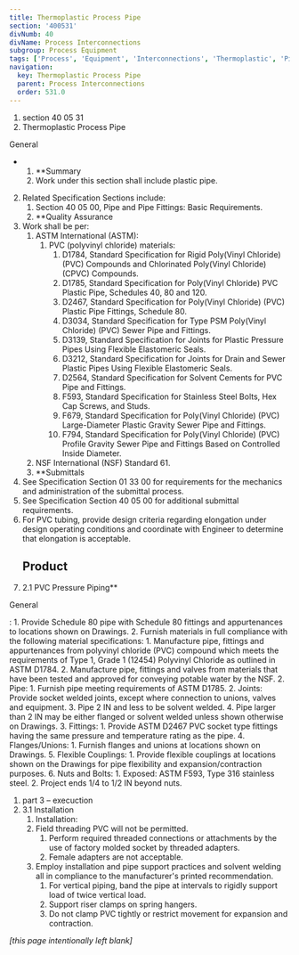 ```yaml
---
title: Thermoplastic Process Pipe
section: '400531'
divNumb: 40
divName: Process Interconnections
subgroup: Process Equipment
tags: ['Process', 'Equipment', 'Interconnections', 'Thermoplastic', 'Pipe']
navigation:
  key: Thermoplastic Process Pipe
  parent: Process Interconnections
  order: 531.0
---
```


   1. section 40 05 31
   1. Thermoplastic Process Pipe

General

* 
	1. **Summary
   1. Work under this section shall include plastic pipe. 
2. Related Specification Sections include:
	1. Section 40 05 00, Pipe and Pipe Fittings: Basic Requirements.
	2. **Quality Assurance
3. Work shall be per:
	1. ASTM International (ASTM):
		1. PVC (polyvinyl chloride) materials:
			1. D1784, Standard Specification for Rigid Poly(Vinyl Chloride) (PVC) Compounds and Chlorinated Poly(Vinyl Chloride) (CPVC) Compounds.
			2. D1785, Standard Specification for Poly(Vinyl Chloride) PVC Plastic Pipe, Schedules 40, 80 and 120.
			3. D2467, Standard Specification for Poly(Vinyl Chloride) (PVC) Plastic Pipe Fittings, Schedule 80.
			4. D3034, Standard Specification for Type PSM Poly(Vinyl Chloride) (PVC) Sewer Pipe and Fittings.
			5. D3139, Standard Specification for Joints for Plastic Pressure Pipes Using Flexible Elastomeric Seals.
			6. D3212, Standard Specification for Joints for Drain and Sewer Plastic Pipes Using Flexible Elastomeric Seals.
			7. D2564, Standard Specification for Solvent Cements for PVC Pipe and Fittings.
			8. F593, Standard Specification for Stainless Steel Bolts, Hex Cap Screws, and Studs.
			9. F679, Standard Specification for Poly(Vinyl Chloride) (PVC) Large-Diameter Plastic Gravity Sewer Pipe and Fittings.
			10. F794, Standard Specification for Poly(Vinyl Chloride) (PVC) Profile Gravity Sewer Pipe and Fittings Based on Controlled Inside Diameter.
	2. NSF International (NSF) Standard 61.
	3. **Submittals
4. See Specification Section 01 33 00 for requirements for the mechanics and administration of the submittal process.
5. See Specification Section 40 05 00 for additional submittal requirements.
6. For PVC tubing, provide design criteria regarding elongation under design operating conditions and coordinate with Engineer to determine that elongation is acceptable. 
   ## Product
1. 2.1 PVC Pressure Piping** 

General

:
	1. Provide Schedule 80 pipe with Schedule 80 fittings and appurtenances to locations shown on Drawings.
	2. Furnish materials in full compliance with the following material specifications:
		1. Manufacture pipe, fittings and appurtenances from polyvinyl chloride (PVC) compound which meets the requirements of Type 1, Grade 1 (12454) Polyvinyl Chloride as outlined in ASTM D1784.
		2. Manufacture pipe, fittings and valves from materials that have been tested and approved for conveying potable water by the NSF.
2. Pipe:
	1. Furnish pipe meeting requirements of ASTM D1785.
	2. Joints: Provide socket welded joints, except where connection to unions, valves and equipment.
	3. Pipe 2 IN and less to be solvent welded.
	4. Pipe larger than 2 IN may be either flanged or solvent welded unless shown otherwise on Drawings.
3. Fittings:
      1. Provide ASTM D2467 PVC socket type fittings having the same pressure and temperature rating as the pipe.
4. Flanges/Unions:
	1. Furnish flanges and unions at locations shown on Drawings.
5. Flexible Couplings:
	1. Provide flexible couplings at locations shown on the Drawings for pipe flexibility and expansion/contraction purposes.
6. Nuts and Bolts:
	1. Exposed: ASTM F593, Type 316 stainless steel.
	2. Project ends 1/4 to 1/2 IN beyond nuts.
   1. part 3 – execuction
1. 3.1 Installation
   1. Installation:
	1.  Field threading PVC will not be permitted.
		1. Perform required threaded connections or attachments by the use of factory molded socket by threaded adapters.
		2. Female adapters are not acceptable.
	2. Employ installation and pipe support practices and solvent welding all in compliance to the manufacturer's printed recommendation.
		1. For vertical piping, band the pipe at intervals to rigidly support load of twice vertical load.
		2. Support riser clamps on spring hangers.
		3. Do not clamp PVC tightly or restrict movement for expansion and contraction.

*[this page intentionally left blank]*

